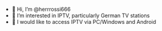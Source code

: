 - 👋 Hi, I’m @herrrossi666
- 👀 I’m interested in IPTV, particularly German TV stations
- 🌱 I would like to access IPTV via PC/Windows and Android


